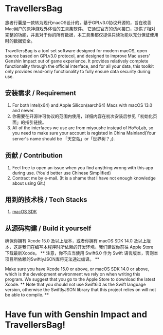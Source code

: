 #  TravellersBag

旅者行囊是一款转为现代macOS设计的，基于GPLv3.0协议开源的，旨在改善Mac用户的原神游戏外体验的工具集软件。
它通过官方的访问接口，提供了相对完整的功能，并且对于你的所有数据，本工具集都仅提供只读功能以充分保证使用时的数据安全。

TravellersBag is a tool set software designed for modern macOS, open source based on GPLv3.0 protocol, and designed to improve Mac users' Genshin Impact out of game experience.
It provides relatively complete functionality through the official interface, and for all your data, this toolkit only provides read-only functionality to fully ensure data security during use.

## 安装需求  /  Requirement
1. For both Intel(x64) and Apple Silicon(aarch64) Macs with macOS 13.0 and newer.
2. 你需要在开源许可协议的范围内使用，详细内容在初次安装后参见「初始化页面」的指引链接。
3. All of the interfaces we use are from miyoushe instead of HoYoLab, so you need to make sure your account is registed in China Mainland(Your server's name should be 「天空岛」or「世界树？」).

## 贡献 / Contribution
1. Feel free to open an issue when you find anything wrong with this app during use. (You'd better use Chinese Simplified)
2. Contract me by e-mail. (It is a shame that I have not enough knowledge about using Git.)

## 用到的技术栈 / Tech Stacks
1. [macOS SDK](https://developer.apple.com/documentation/)

## 从源码构建  / Build it yourself
确保你拥有 Xcode 15.0 及以上版本，或者你拥有 macOS SDK 14.0 及以上版本，这是我们在编写本程序时所依赖的开发环境。我们建议你前往 Apple Store 下载最新Xcode。
** 注意，你不应当使用 Swift6.0 作为 Swift 语言版本，否则本项目所依赖的SwiftlyJSON库将无法通过编译。 **

Make sure you have Xcode 15.0 or above, or macOS SDK 14.0 or above, which is the development environment we rely on when writing this program. We suggest that you go to the Apple Store to download the latest Xcode.
** Note that you should not use Swift6.0 as the Swift language version, otherwise the SwiftlyJSON library that this project relies on will not be able to compile. **

# Have fun with Genshin Impact and TravellersBag!
